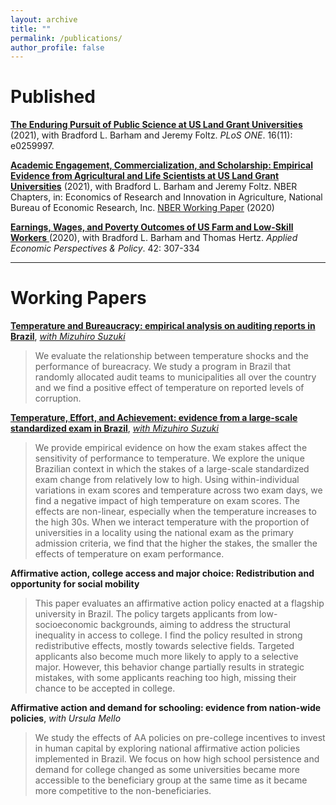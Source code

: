 ```yaml
---
layout: archive
title: ""
permalink: /publications/
author_profile: false
---
```


# Published
<a href="https://journals.plos.org/plosone/article?id=10.1371/journal.pone.0259997">**The Enduring Pursuit of Public Science at US Land Grant Universities**</a> (2021), with Bradford L. Barham and Jeremy Foltz. _PLoS ONE_. 16(11): e0259997.

<a href="https://press.uchicago.edu/ucp/books/book/chicago/E/bo123177052.html"> **Academic Engagement, Commercialization, and Scholarship: Empirical Evidence from Agricultural and Life Scientists at US Land Grant Universities**</a>  (2021), with Bradford L. Barham and Jeremy Foltz. NBER Chapters, in: Economics of Research and Innovation in Agriculture, National Bureau of Economic Research, Inc.
<a href="https://www.nber.org/papers/w26688"> NBER Working Paper</a> (2020)

<a href="https://onlinelibrary.wiley.com/doi/abs/10.1002/aepp.13014"> **Earnings, Wages, and Poverty Outcomes of US Farm and Low-Skill Workers** </a> (2020), with Bradford L. Barham and Thomas Hertz. _Applied Economic Perspectives & Policy_. 42: 307-334

---

# Working Papers

<a href="http://anapmelo.github.io/files/manuscript_MM.pdf"> **Temperature and Bureaucracy: empirical analysis on auditing reports in Brazil**</a>, <a href="https://mizuhirosuzuki.github.io/"> _with Mizuhiro Suzuki_</a>
> We evaluate the relationship between temperature shocks and the performance of bureacracy. We study a program in Brazil that randomly allocated audit teams to municipalities all over the country and we find a positive effect of temperature on reported levels of corruption.

<a href="http://anapmelo.github.io/files/manuscript_MM2.pdf"> **Temperature, Effort, and Achievement: evidence from a large-scale standardized exam in Brazil**</a>, <a href="https://mizuhirosuzuki.github.io/"> _with Mizuhiro Suzuki_</a>   
> We provide empirical evidence on how the exam stakes affect the sensitivity of performance to temperature. We explore the unique Brazilian context in which the stakes of a large-scale standardized exam change from relatively low to high. Using within-individual variations in exam scores and temperature across two exam days, we find a negative impact of high temperature on exam scores. The effects are non-linear, especially when the temperature increases to the high 30s. When we interact temperature with the proportion of universities in a locality using the national exam as the primary admission criteria, we find that the higher the stakes, the smaller the effects of temperature on exam performance.

**Affirmative action, college access and major choice: Redistribution and opportunity for social mobility**      
> This paper evaluates an affirmative action policy enacted at a flagship university in Brazil. The policy targets applicants from low-socioeconomic backgrounds, aiming to address the structural inequality in access to college. I find the policy resulted in strong redistributive effects, mostly towards selective fields. Targeted applicants also become much more likely to apply to a selective major. However, this behavior change partially results in strategic mistakes, with some applicants reaching too high, missing their chance to be accepted in college.
      
**Affirmative action and demand for schooling: evidence from nation-wide policies**, _with Ursula Mello_      
> We study the effects of AA policies on pre-college incentives to invest in human capital by exploring national affirmative action policies implemented in Brazil. We focus on how high school persistence and demand for college changed as some universities became more accessible to the beneficiary group at the same time as it became more competitive to the non-beneficiaries.
